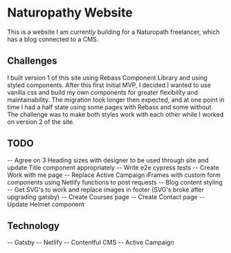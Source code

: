 # Naturopathy Website
This is a website I am currently building for a Naturopath freelancer, which has a blog connected to a CMS.
## Challenges
I built version 1 of this site using Rebass Component Library and using styled components.
After this first initial MVP, I decided I wanted to use vanilla css and build my own components for greater flexibility and maintainability.
The migration took longer then expected, and at one point in time I had a half state using some pages with Rebass and some without.
The challenge was to make both styles work with each other while I worked on version 2 of the site.
## TODO
-- Agree on 3 Heading sizes with designer to be used through site and update Title component appropriately
-- Write e2e cypress tests
-- Create Work with me page
-- Replace Active Campaign iFrames with custom form components using Netlify functions to post requests
-- Blog content styling
-- Get SVG's to work and replace images in footer (SVG's broke after upgrading gatsby)
-- Create Courses page
-- Create Contact page
-- Update Helmet component
## Technology
-- Gatsby 
-- Netlify
-- Contentful CMS
-- Active Campaign

